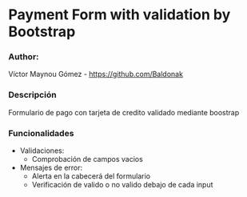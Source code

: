 # Payment Form with validation by Bootstrap
### Author: 
Víctor Maynou Gómez - https://github.com/Baldonak

### Descripción

Formulario de pago con tarjeta de credito validado mediante boostrap

### Funcionalidades
* Validaciones:
  * Comprobación de campos vacios
* Mensajes de error:
  * Alerta en la cabecerá del formulario 
  * Verificación de valido o no valido debajo de cada input
 
 

